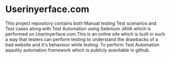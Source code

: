 # Userinyerface.com
This project repository contains both Manual testing Test scenarios and Test cases along with Test Automation using Selenium JAVA which is performed on UserInyerface.com.This is an online site which is built in such a way that testers can perform testing to understand the drawbacks of a bad website and it's behaviour while testing. To perform Test Automation aqaulity automation framework which is publicly avavilable in github.
